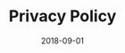 ---
title: Privacy Policy
date: 2018-09-01
link: https://www.pennmedicine.org/for-patients-and-visitors/patient-information/hipaa-and-privacy/privacy-statement
summary: >-
   This describes our practices in connection with information that we collect through the use of the platform
---